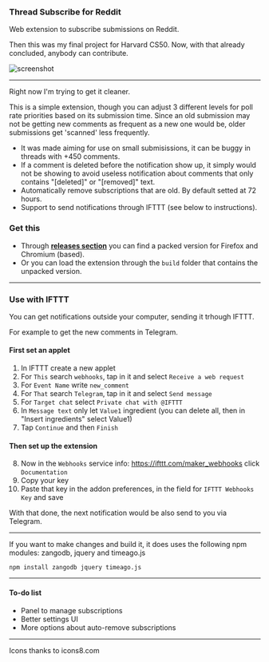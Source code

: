 
### Thread Subscribe for Reddit
Web extension to subscribe submissions on Reddit.

Then this was my final project for Harvard CS50. Now, with that already concluded, anybody can contribute.

![screenshot](https://i.imgur.com/TUUonPt.png)

---

Right now I'm trying to get it cleaner.

This is a simple extension, though you can adjust 3 different levels for poll rate priorities based on its submission time. Since an old submission may not be getting new comments as frequent as a new one would be, older submissions get 'scanned' less frequently.

- It was made aiming for use on small submisissions, it can be buggy in threads with +450 comments.
- If a comment is deleted before the notification show up, it simply would not be showing to avoid useless notification about comments that only contains "[deleted]" or "[removed]" text.
- Automatically remove subscriptions that are old. By default setted at 72 hours.
- Support to send notifications through IFTTT (see below to instructions).

### Get this
- Through [**releases section**](https://github.com/thepante/rts/releases) you can find a packed version for Firefox and Chromium (based).
- Or you can load the extension through the `build` folder that contains the unpacked version. 

---

### Use with IFTTT
You can get notifications outside your computer, sending it trhough IFTTT. 

For example to get the new comments in Telegram.

#### First set an applet
 1. In IFTTT create a new applet
 2. For `This` search `webhooks`, tap in it and select `Receive a web request`
 3. For `Event Name` write `new_comment`
 4. For `That` search `Telegram`, tap in it and select `Send message`
 5. For `Target chat` select `Private chat with @IFTTT`
 6. In `Message text` only let `Value1` ingredient (you can delete all, then in "Insert ingredients" select Value1)
 7. Tap `Continue` and then `Finish`

 #### Then set up the extension
 8. Now in the `Webhooks` service info: https://ifttt.com/maker_webhooks click `Documentation`
 9. Copy your key
 10. Paste that key in the addon preferences, in the field for `IFTTT Webhooks Key` and save

 With that done, the next notification would be also send to you via Telegram.

---

If you want to make changes and build it, it does uses the following npm modules:
zangodb, jquery and timeago.js

```
npm install zangodb jquery timeago.js
```
----

#### To-do list
 - Panel to manage subscriptions
 - Better settings UI
 - More options about auto-remove subscriptions

---

Icons thanks to icons8.com
